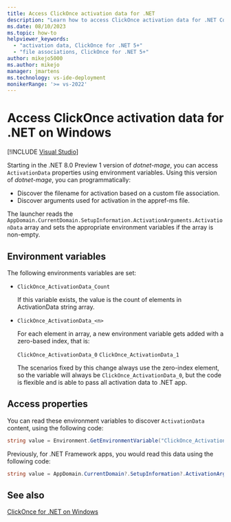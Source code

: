 ```yaml
---
title: Access ClickOnce activation data for .NET
description: "Learn how to access ClickOnce activation data for .NET Core 3.1, .NET 5 and later."
ms.date: 08/10/2023
ms.topic: how-to
helpviewer_keywords:
  - "activation data, ClickOnce for .NET 5+"
  - "file associations, ClickOnce for .NET 5+"
author: mikejo5000
ms.author: mikejo
manager: jmartens
ms.technology: vs-ide-deployment
monikerRange: '>= vs-2022'
---
```

# Access ClickOnce activation data for .NET on Windows

 [!INCLUDE [Visual Studio](~/includes/applies-to-version/vs-windows-only.md)]

Starting in the .NET 8.0 Preview 1 version of *dotnet-mage*, you can access `ActivationData` properties using environment variables. Using this version of *dotnet-mage*, you can programmatically:

- Discover the filename for activation based on a custom file association.
- Discover arguments used for activation in the appref-ms file.

The launcher reads the `AppDomain.CurrentDomain.SetupInformation.ActivationArguments.ActivationData` array and sets the appropriate environment variables if the array is non-empty.

## Environment variables

The following environments variables are set:

- `ClickOnce_ActivationData_Count`

  If this variable exists, the value is the count of elements in ActivationData string array.

- `ClickOnce_ActivationData_<n>`

  For each element in array, a new environment variable gets added with a zero-based index, that is:

  `ClickOnce_ActivationData_0`
  `ClickOnce_ActivationData_1`

  The scenarios fixed by this change always use the zero-index element, so the variable will always be `ClickOnce_ActivationData_0`, but the code is flexible and is able to pass all activation data to .NET app.

## Access properties

You can read these environment variables to discover `ActivationData` content, using the following code:

```csharp
string value = Environment.GetEnvironmentVariable("ClickOnce_ActivationData_0");
```

Previously, for .NET Framework apps, you would read this data using the following code:

```csharp
string value = AppDomain.CurrentDomain?.SetupInformation?.ActivationArguments?.ActivationData?[0];
```

## See also

[ClickOnce for .NET on Windows](../deployment/clickonce-deployment-dotnet.md)
